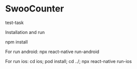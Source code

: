 # SwooCounter
test-task

Installation and run

npm install  

For run android:
npx react-native run-android

For run ios:
cd ios;
pod install;
cd ../;
npx react-native run-ios
